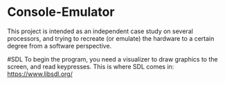 # Console-Emulator
This project is intended as an independent case study on several processors, and trying to recreate (or emulate) the hardware to a certain degree from a software perspective.

#SDL 
To begin the program, you need a visualizer to draw graphics to the screen, and read keypresses. This is where SDL comes in: https://www.libsdl.org/
